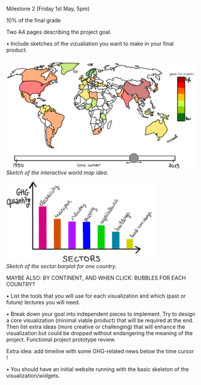 Milestone 2 (Friday 1st May, 5pm)

10% of the final grade

Two A4 pages describing the project goal.

• Include sketches of the vizualiation you want to make in your final product.

<p float="left">
<img src="pictures/world_map_sketch.png" alt="map" width="800"/>
<em><br>Sketch of the interactive world map idea.</em>
</p>

<p float="left">
    <img src="pictures/barplot_sectors_sketch.png" alt="sectors" width="400"/>
    <em><br>Sketch of the sector barplot for one country.</em>
</p>

MAYBE ALSO: BY CONTINENT, AND WHEN CLICK: BUBBLES FOR EACH COUNTRY?

• List the tools that you will use for each visualization and which (past or future) lectures you will need.

• Break down your goal into independent pieces to implement. Try to design a core visualization (minimal viable product) that will be required at the end. Then list extra ideas (more creative or challenging) that will enhance the visualization but could be dropped without endangering the meaning of the project. Functional project prototype review.

Extra idea: add timeline with some GHG-related news below the time cursor !

• You should have an initial website running with the basic skeleton of the visualization/widgets.
